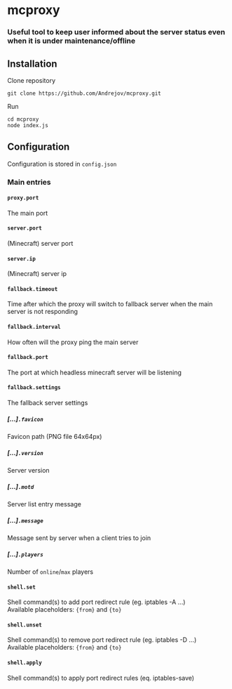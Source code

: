 # mcproxy
### Useful tool to keep user informed about the server status even when it is under maintenance/offline

## Installation
Clone repository
```
git clone https://github.com/Andrejov/mcproxy.git
```
Run
```
cd mcproxy
node index.js
```
## Configuration
Configuration is stored in `config.json`
### Main entries
#### `proxy.port`
The main port
#### `server.port`
(Minecraft) server port
#### `server.ip`
(Minecraft) server ip
#### `fallback.timeout`
Time after which the proxy will switch to fallback server when the main server is not responding
#### `fallback.interval`
How often will the proxy ping the main server
#### `fallback.port`
The port at which headless minecraft server will be listening
#### `fallback.settings`
The fallback server settings
##### [...]`.favicon`
Favicon path (PNG file 64x64px)
##### [...]`.version`
Server version
##### [...]`.motd`
Server list entry message
##### [...]`.message`
Message sent by server when a client tries to join
##### [...]`.players`
Number of `online`/`max` players
#### `shell.set`
Shell command(s) to add port redirect rule (eg. iptables -A ...)  
Available placeholders: `{from}` and `{to}`
#### `shell.unset`
Shell command(s) to remove port redirect rule (eg. iptables -D ...)  
Available placeholders: `{from}` and `{to}`
#### `shell.apply`
Shell command(s) to apply port redirect rules (eq. iptables-save)
